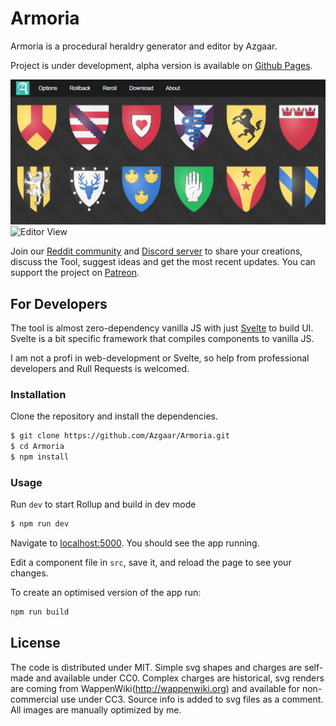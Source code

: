 # Armoria

Armoria is a procedural heraldry generator and editor by Azgaar.

Project is under development, alpha version is available on [Github Pages](https://azgaar.github.io/Armoria/).

![Gallery View](public/preview.png)
![Editor View](https://cdn.discordapp.com/attachments/587406457725779968/787792526907015234/preview2.png)

Join our [Reddit community](https://www.reddit.com/r/FantasyMapGenerator) and [Discord server](https://discordapp.com/invite/X7E84HU) to share your creations, discuss the Tool, suggest ideas and get the most recent updates. You can support the project on [Patreon](https://www.patreon.com/azgaar).

## For Developers

The tool is almost zero-dependency vanilla JS with just [Svelte](https://github.com/sveltejs/svelte) to build UI. Svelte is a bit specific framework that compiles components to vanilla JS.

I am not a profi in web-development or Svelte, so help from professional developers and Rull Requests is welcomed.

### Installation

Clone the repository and install the dependencies.

```sh
$ git clone https://github.com/Azgaar/Armoria.git
$ cd Armoria
$ npm install
```

### Usage

Run `dev` to start Rollup and build in dev mode

```sh
$ npm run dev
```

Navigate to [localhost:5000](http://localhost:5000). You should see the app running.

Edit a component file in `src`, save it, and reload the page to see your changes.

To create an optimised version of the app run:

```bash
npm run build
```

## License

The code is distributed under MIT. Simple svg shapes and charges are self-made and available under CC0. Complex charges are historical, svg renders are coming from WappenWiki(http://wappenwiki.org) and available for non-commercial use under CC3. Source info is added to svg files as a comment. All images are manually optimized by me.